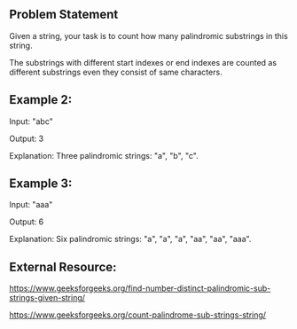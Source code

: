 ## Problem Statement
Given a string, your task is to count how many palindromic substrings in this string.

The substrings with different start indexes or end indexes are counted as different substrings even they consist of same characters.

## Example 2:
Input: "abc"

Output: 3

Explanation: Three palindromic strings: "a", "b", "c".

## Example 3:
Input: "aaa"

Output: 6

Explanation: Six palindromic strings: "a", "a", "a", "aa", "aa", "aaa".

## External Resource:

https://www.geeksforgeeks.org/find-number-distinct-palindromic-sub-strings-given-string/

https://www.geeksforgeeks.org/count-palindrome-sub-strings-string/
